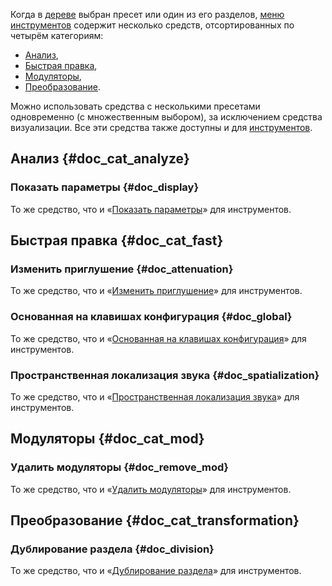 Когда в [дереве](manual/soundfont-editor/tree.md) выбран пресет или один из его разделов, [меню инструментов](manual/soundfont-editor/tools/index.md) содержит несколько средств, отсортированных по четырём категориям:

* [Анализ](#doc_cat_analyze),
* [Быстрая правка](#doc_cat_fast),
* [Модуляторы](#doc_cat_mod),
* [Преобразование](#doc_cat_transformation).

Можно использовать средства с несколькими пресетами одновременно (с множественным выбором), за исключением средства визуализации.
Все эти средства также доступны и для [инструментов](manual/soundfont-editor/tools/instrument-tools.md).


## Анализ {#doc_cat_analyze}


### Показать параметры {#doc_display}


То же средство, что и «[Показать параметры](manual/soundfont-editor/tools/instrument-tools.md#doc_display)» для инструментов.


## Быстрая правка {#doc_cat_fast}


### Изменить приглушение {#doc_attenuation}


То же средство, что и «[Изменить приглушение](manual/soundfont-editor/tools/instrument-tools.md#doc_attenuation)» для инструментов.


### Основанная на клавишах конфигурация {#doc_global}


То же средство, что и «[Основанная на клавишах конфигурация](manual/soundfont-editor/tools/instrument-tools.md#doc_global)» для инструментов.


### Пространственная локализация звука {#doc_spatialization}


То же средство, что и «[Пространственная локализация звука](manual/soundfont-editor/tools/instrument-tools.md#doc_spatialization)» для инструментов.


## Модуляторы {#doc_cat_mod}


### Удалить модуляторы {#doc_remove_mod}


То же средство, что и «[Удалить модуляторы](manual/soundfont-editor/tools/instrument-tools.md#doc_remove_mod)» для инструментов.


## Преобразование {#doc_cat_transformation}


### Дублирование раздела {#doc_division}


То же средство, что и «[Дублирование раздела](manual/soundfont-editor/tools/instrument-tools.md#doc_division)» для инструментов.